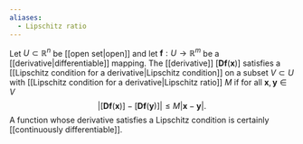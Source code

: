 ```yaml
---
aliases:
  - Lipschitz ratio
---
```

Let $U\subset \mathbb{R}^n$ be [[open set|open]] and let $\mathbf{f}:U\to \mathbb{R}^m$ be a [[derivative|differentiable]] mapping. The [[derivative]] $[\mathbf{Df}(\mathbf{x})]$ satisfies a [[Lipschitz condition for a derivative|Lipschitz condition]] on a subset $V\subset U$ with [[Lipschitz condition for a derivative|Lipschitz ratio]] $M$ if for all $\mathbf{x},\mathbf{y}\in V$ $$|[\mathbf{Df}(\mathbf{x})]-[\mathbf{Df}(\mathbf{y})]|\le M|\mathbf{x}-\mathbf{y}|.$$
A function whose derivative satisfies a Lipschitz condition is certainly [[continuously differentiable]].